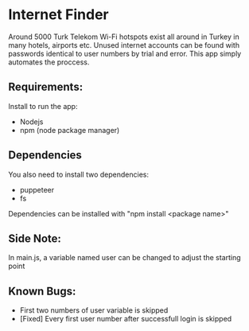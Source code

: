 # Internet Finder
Around 5000 Turk Telekom Wi-Fi hotspots exist all around in Turkey in many hotels, airports etc.
Unused internet accounts can be found with passwords identical to user numbers by trial and error.
This app simply automates the proccess.

## Requirements:
Install to run the app:
- Nodejs
- npm (node package manager)

## Dependencies
You also need to install two dependencies:
- puppeteer
- fs

Dependencies can be installed with "npm install \<package name\>"

## Side Note:
In main.js, a variable named user can be changed to adjust the starting point
	
## Known Bugs:
- First two numbers of user variable is skipped
- [Fixed] Every first user number after successfull login is skipped
